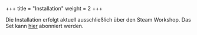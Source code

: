 +++
title = "Installation"
weight = 2
+++

Die Installation erfolgt aktuell ausschließlich über den Steam Workshop. Das Set kann [hier](https://steamcommunity.com/sharedfiles/filedetails/?id=1518967033) abonniert werden.